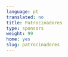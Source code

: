 ```yaml
---
language: pt
translated: no
title: Patrocinadores
type: sponsors
weight: 99
home: yes
slug: patrocinadores
---
```




